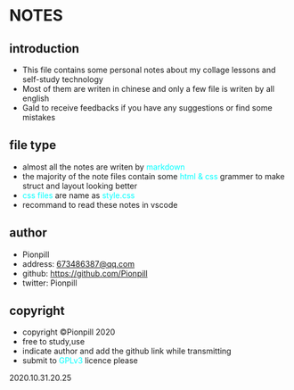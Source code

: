 # **NOTES**
## **introduction**
- This file contains some personal notes about my collage lessons and  self-study technology  
- Most of them are writen in chinese and only a few file is writen by all english
- Gald to receive feedbacks if you have any suggestions or find some mistakes

## **file type**
- almost all the notes are writen by <font color=cyan>markdown </font> 
- the majority of the note files contain some <font color=cyan>html & css </font>grammer to make struct and layout looking better
- <font color=cyan> css files</font> are name as <font color="cyan">style.css</font>
- recommand to read these notes in vscode

## **author**
- Pionpill
- address: 673486387@qq.com
- github: https://github.com/Pionpill
- twitter: Pionpill
  
## **copyright**
- copyright &copy;Pionpill 2020
- free to study,use
- indicate author and add the github link while transmitting
- submit to <font color=cyan>GPLv3</font> licence please

2020.10.31.20.25